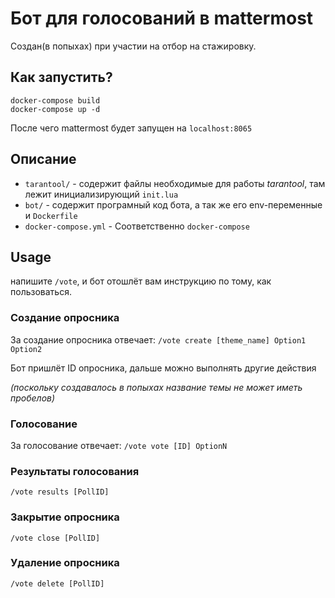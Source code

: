 # Бот для голосований в mattermost

Создан(в попыхах) при участии на отбор на стажировку.

## Как запустить?
```
docker-compose build
docker-compose up -d
```

После чего mattermost будет запущен на `localhost:8065`

## Описание

* `tarantool/` - содержит файлы необходимые для работы *tarantool*, там лежит инициализирующий `init.lua`
* `bot/` - содержит програмный код бота, а так же его env-переменные и `Dockerfile`
* `docker-compose.yml` - Соответственно `docker-compose`

## Usage

напишите `/vote`, и бот отошлёт вам инструкцию по тому, как пользоваться.

### Создание опросника
За создание опросника отвечает:
`/vote create [theme_name] Option1 Option2`

Бот пришлёт ID опросника, дальше можно выполнять другие действия

*(поскольку создавалось в попыхах название темы не может иметь пробелов)*

### Голосование
За голосование отвечает:
`/vote vote [ID] OptionN`

### Результаты голосования
`/vote results [PollID]`

### Закрытие опросника
`/vote close [PollID]`

### Удаление опросника
`/vote delete [PollID]`
